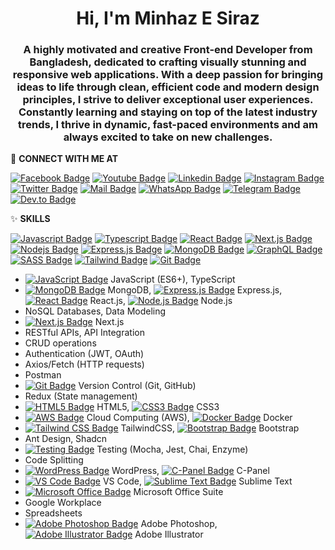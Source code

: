 <h1 align="center">Hi, I'm Minhaz E Siraz</h1>
<h3 align="center">A highly motivated and creative Front-end Developer from Bangladesh, dedicated to crafting visually stunning and responsive web applications. With a deep passion for bringing ideas to life through clean, efficient code and modern design principles, I strive to deliver exceptional user experiences. Constantly learning and staying on top of the latest industry trends, I thrive in dynamic, fast-paced environments and am always excited to take on new challenges.</h3>

🍒 **CONNECT WITH ME AT**

[![Facebook Badge](https://img.shields.io/badge/Facebook-1877F2?style=for-the-badge&logo=facebook&logoColor=white)](https://facebook.com/minhazesiraz) [![Youtube Badge](https://img.shields.io/badge/YouTube-FF0000?style=for-the-badge&logo=youtube&logoColor=white)](https://youtube.com/@minhazesiraz) [![Linkedin Badge](https://img.shields.io/badge/LinkedIn-0077B5?style=for-the-badge&logo=linkedin&logoColor=white)](https://www.linkedin.com/in/minhazesiraz/) [![Instagram Badge](https://img.shields.io/badge/Instagram-E4405F?style=for-the-badge&logo=instagram&logoColor=white)](https://instagram.com/minhazesiraz) [![Twitter Badge](https://img.shields.io/badge/Twitter-1DA1F2?style=for-the-badge&logo=x&logoColor=white)](https://twitter.com/minhazesiraz) [![Mail Badge](https://img.shields.io/badge/Gmail-D14836?style=for-the-badge&logo=gmail&logoColor=white)](mailto:minhazesiraz@gmail.com) [![WhatsApp Badge](https://img.shields.io/badge/WhatsApp-25D366?style=for-the-badge&logo=whatsapp&logoColor=white)](https://wa.me/+8801736111145) [![Telegram Badge](https://img.shields.io/badge/Telegram-2CA5E0?style=for-the-badge&logo=telegram&logoColor=white)](https://t.me/minhazesiraz) [![Dev.to Badge](https://img.shields.io/badge/Dev.to-166AB8?style=for-the-badge&logo=dev.to&logoColor=white)](https://dev.to/minhazesiraz)

✨ **SKILLS**

[![Javascript Badge](https://img.shields.io/badge/-Javascript-F0DB4F?style=for-the-badge&labelColor=black&logo=javascript&logoColor=F0DB4F)](#) [![Typescript Badge](https://img.shields.io/badge/-Typescript-007acc?style=for-the-badge&labelColor=black&logo=typescript&logoColor=007acc)](#) [![React Badge](https://img.shields.io/badge/-React-61DBFB?style=for-the-badge&labelColor=black&logo=react&logoColor=61DBFB)](#) [![Next.js Badge](https://img.shields.io/badge/next.js-000000?style=for-the-badge&logo=nextdotjs&logoColor=white)](#) [![Nodejs Badge](https://img.shields.io/badge/-Nodejs-3C873A?style=for-the-badge&labelColor=black&logo=node.js&logoColor=3C873A)](#) [![Express.js Badge](https://img.shields.io/badge/Express.js-000000?style=for-the-badge&logo=express&logoColor=white)](#) [![MongoDB Badge](https://img.shields.io/badge/MongoDB-4EA94B?style=for-the-badge&logo=mongodb&logoColor=white)](#) [![GraphQL Badge](https://img.shields.io/badge/-GraphQl-e535ab?style=for-the-badge&labelColor=black&logo=node.js&logoColor=e535ab)](#) [![SASS Badge](https://img.shields.io/badge/Sass-CC6699?style=for-the-badge&logo=sass&logoColor=white)](#) [![Tailwind Badge](https://img.shields.io/badge/Tailwind%20CSS-092749?style=for-the-badge&logo=tailwindcss&logoColor=06B6D4&labelColor=000000)](#) [![Git Badge](https://img.shields.io/badge/Git-F05032?style=for-the-badge&logo=git&logoColor=white)](#)




- [![JavaScript Badge](https://img.shields.io/badge/-JavaScript-F0DB4F?style=for-the-badge&logo=javascript&logoColor=F0DB4F)](#) JavaScript (ES6+), TypeScript
- [![MongoDB Badge](https://img.shields.io/badge/MongoDB-4EA94B?style=for-the-badge&logo=mongodb&logoColor=white)](#) MongoDB, [![Express.js Badge](https://img.shields.io/badge/Express.js-000000?style=for-the-badge&logo=express&logoColor=white)](#) Express.js, [![React Badge](https://img.shields.io/badge/-React-61DBFB?style=for-the-badge&logo=react&logoColor=61DBFB)](#) React.js, [![Node.js Badge](https://img.shields.io/badge/-Node.js-3C873A?style=for-the-badge&logo=node.js&logoColor=3C873A)](#) Node.js
- NoSQL Databases, Data Modeling
- [![Next.js Badge](https://img.shields.io/badge/Next.js-000000?style=for-the-badge&logo=nextdotjs&logoColor=white)](#) Next.js
- RESTful APIs, API Integration
- CRUD operations
- Authentication (JWT, OAuth)
- Axios/Fetch (HTTP requests)
- Postman
- [![Git Badge](https://img.shields.io/badge/Git-F05032?style=for-the-badge&logo=git&logoColor=white)](#) Version Control (Git, GitHub)
- Redux (State management)
- [![HTML5 Badge](https://img.shields.io/badge/-HTML5-E34F26?style=for-the-badge&logo=html5&logoColor=white)](#) HTML5, [![CSS3 Badge](https://img.shields.io/badge/-CSS3-1572B6?style=for-the-badge&logo=css3&logoColor=white)](#) CSS3
- [![AWS Badge](https://img.shields.io/badge/AWS-232F3E?style=for-the-badge&logo=amazonaws&logoColor=white)](#) Cloud Computing (AWS), [![Docker Badge](https://img.shields.io/badge/Docker-2496ED?style=for-the-badge&logo=docker&logoColor=white)](#) Docker
- [![Tailwind CSS Badge](https://img.shields.io/badge/Tailwind%20CSS-092749?style=for-the-badge&logo=tailwindcss&logoColor=06B6D4)](#) TailwindCSS, [![Bootstrap Badge](https://img.shields.io/badge/Bootstrap-563D7C?style=for-the-badge&logo=bootstrap&logoColor=white)](#) Bootstrap
- Ant Design, Shadcn
- [![Testing Badge](https://img.shields.io/badge/Testing-Mocha%2C%20Jest%2C%20Chai%2C%20Enzyme-8A8B9A?style=for-the-badge)](#) Testing (Mocha, Jest, Chai, Enzyme)
- Code Splitting
- [![WordPress Badge](https://img.shields.io/badge/WordPress-21759B?style=for-the-badge&logo=wordpress&logoColor=white)](#) WordPress, [![C-Panel Badge](https://img.shields.io/badge/C%2DPanel-0C5E93?style=for-the-badge&logo=cpanel&logoColor=white)](#) C-Panel
- [![VS Code Badge](https://img.shields.io/badge/VS%20Code-007ACC?style=for-the-badge&logo=visual-studio-code&logoColor=white)](#) VS Code, [![Sublime Text Badge](https://img.shields.io/badge/Sublime%20Text-FF9800?style=for-the-badge&logo=sublime-text&logoColor=white)](#) Sublime Text
- [![Microsoft Office Badge](https://img.shields.io/badge/Microsoft%20Office-217346?style=for-the-badge&logo=microsoft-office&logoColor=white)](#) Microsoft Office Suite
- Google Workplace
- Spreadsheets
- [![Adobe Photoshop Badge](https://img.shields.io/badge/Adobe%20Photoshop-31A8FF?style=for-the-badge&logo=adobe-photoshop&logoColor=white)](#) Adobe Photoshop, [![Adobe Illustrator Badge](https://img.shields.io/badge/Adobe%20Illustrator-FF9A00?style=for-the-badge&logo=adobe-illustrator&logoColor=white)](#) Adobe Illustrator
